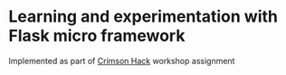 # Learning and experimentation with Flask micro framework

Implemented as part of [Crimson Hack](https://crimsonhack.com/) workshop assignment
